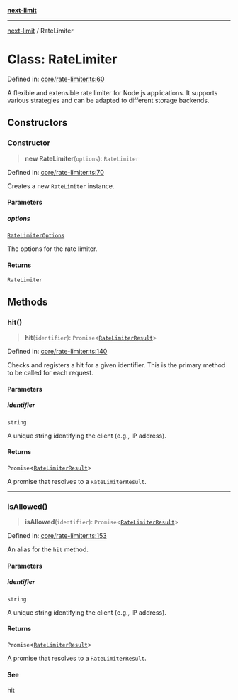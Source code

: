 [**next-limit**](../README.md)

***

[next-limit](../README.md) / RateLimiter

# Class: RateLimiter

Defined in: [core/rate-limiter.ts:60](https://github.com/saoudi-h/next-limit/blob/657cd4412856737cdc75b96e50f263c52d81c8f9/src/core/rate-limiter.ts#L60)

A flexible and extensible rate limiter for Node.js applications.
It supports various strategies and can be adapted to different storage backends.

## Constructors

### Constructor

> **new RateLimiter**(`options`): `RateLimiter`

Defined in: [core/rate-limiter.ts:70](https://github.com/saoudi-h/next-limit/blob/657cd4412856737cdc75b96e50f263c52d81c8f9/src/core/rate-limiter.ts#L70)

Creates a new `RateLimiter` instance.

#### Parameters

##### options

[`RateLimiterOptions`](../interfaces/RateLimiterOptions.md)

The options for the rate limiter.

#### Returns

`RateLimiter`

## Methods

### hit()

> **hit**(`identifier`): `Promise`\<[`RateLimiterResult`](../interfaces/RateLimiterResult.md)\>

Defined in: [core/rate-limiter.ts:140](https://github.com/saoudi-h/next-limit/blob/657cd4412856737cdc75b96e50f263c52d81c8f9/src/core/rate-limiter.ts#L140)

Checks and registers a hit for a given identifier.
This is the primary method to be called for each request.

#### Parameters

##### identifier

`string`

A unique string identifying the client (e.g., IP address).

#### Returns

`Promise`\<[`RateLimiterResult`](../interfaces/RateLimiterResult.md)\>

A promise that resolves to a `RateLimiterResult`.

***

### isAllowed()

> **isAllowed**(`identifier`): `Promise`\<[`RateLimiterResult`](../interfaces/RateLimiterResult.md)\>

Defined in: [core/rate-limiter.ts:153](https://github.com/saoudi-h/next-limit/blob/657cd4412856737cdc75b96e50f263c52d81c8f9/src/core/rate-limiter.ts#L153)

An alias for the `hit` method.

#### Parameters

##### identifier

`string`

A unique string identifying the client (e.g., IP address).

#### Returns

`Promise`\<[`RateLimiterResult`](../interfaces/RateLimiterResult.md)\>

A promise that resolves to a `RateLimiterResult`.

#### See

hit
